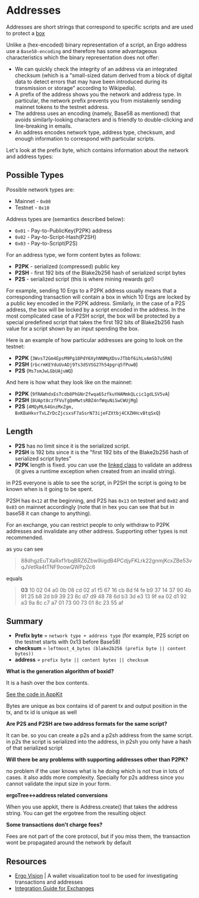 

# Addresses

Addresses are short strings that correspond to specific scripts and are used to protect a [box](../data-model/box)

Unlike a (hex-encoded) binary representation of a script, an Ergo address use a `Base58-encoding` and therefore has some advantageous characteristics which the binary representation does not offer:

* We can quickly check the integrity of an address via an integrated checksum (which is a "small-sized datum derived from a block of digital data to detect errors that may have been introduced during its transmission or storage" according to Wikipedia).
* A prefix of the address shows you the network and address type. In particular, the network prefix prevents you from mistakenly sending mainnet tokens to the testnet address.
* The address uses an encoding (namely, Base58 as mentioned) that avoids similarly-looking characters and is friendly to double-clicking and line-breaking in emails.
* An address encodes network type, address type, checksum, and enough information to correspond with particular scripts.

Let's look at the prefix byte, which contains information about the network and address types:

## Possible Types

Possible network types are:

* Mainnet - `0x00`
* Testnet - `0x10`

Address types are (semantics described below):

* `0x01` - Pay-to-PublicKey(P2PK) address
* `0x02` - Pay-to-Script-Hash(P2SH)
* `0x03` - Pay-to-Script(P2S)


For an address type, we form content bytes as follows:

* **P2PK** - serialized (compressed) public key
* **P2SH** - first 192 bits of the Blake2b256 hash of serialized script bytes
* **P2S**  - serialized script (this is where mining rewards go!)

For example, sending 10 Ergs to a P2PK address usually means that a corresponding transaction will contain a box in which 10 Ergs are locked by a public key encoded in the P2PK address. Similarly,
in the case of a P2S address, the box will be locked by a script encoded in the address. In the most complicated case of a P2SH script, the box will be protected by a special predefined script that takes the first 192 bits of Blake2b256 hash value for a script shown by an input spending the box. 


Here is an example of how particular addresses are going to look on the testnet: 

* **P2PK** (`3WvsT2Gm4EpsM9Pg18PdY6XyhNNMqXDsvJTbbf6ihLvAmSb7u5RN`)
* **P2SH** (`rbcrmKEYduUvADj9Ts3dSVSG27h54pgrq5fPuwB`)
* **P2S** (`Ms7smJwLGbUAjuWQ`)

And here is how what they look like on the mainnet:

* **P2PK** (`9fRAWhdxEsTcdb8PhGNrZfwqa65zfkuYHAMmkQLcic1gdLSV5vA`)
* **P2SH** (`8UApt8czfFVuTgQmMwtsRBZ4nfWquNiSwCWUjMg`)
* **P2S** (`4MQyML64GnzMxZgm, BxKBaHkvrTvLZrDcZjcsxsF7aSsrN73ijeFZXtbj4CXZHHcvBtqSxQ`)

## Length

- **P2S** has no limit since it is the serialized script.
- **P2SH** is 192 bits since it is the "first 192 bits of the Blake2b256 hash of serialized script bytes"
- **P2PK** length is fixed. you can use the [linked class](https://github.com/ergoplatform/ergo-appkit/blob/9e19c13d82966eaee59433d16c4fb987bea363a7/lib-impl/src/main/java/org/ergoplatform/appkit/impl/OutBoxBuilderImpl.scala#L66) to validate an address (it gives a runtime exception when created from an invalid string). 

in P2S everyone is able to see the script, in P2SH the script is going to be known when is it going to be spent.

P2SH has `0x12` at the beginning, and P2S has `0x13` on testnet and `0x02` and `0x03` on mainnet accordingly (note that in hex you can see that but in base58 it can change to anything).

For an exchange, you can restrict people to only withdraw to P2PK addresses and invalidate any other address. Supporting other types is not recommended.


as you can see 

> 88dhgzEuTXaRxf1rbqBRZ6Zbw9iigdB4PCdjyFKLrk22gnmjKcxZBe53vqJVetRa4tTNF9oowQWPp2c6 

equals

> **03** 10 02 04 a0 0b 08 cd 02 a1 f5 67 16 cb 8d f4 fe b9 37 14 37 90 4b 91 25 b8 2d b9 39 23 8c d7 d9 48 78 6d b3 3d e3 13 9f ea 02 d1 92 a3 9a 8c c7 a7 01 73 00 73 01 8c 23 55 af

## Summary

* **Prefix byte** = `network type + address type` (for example, P2S script on the testnet starts with 0x13 before Base58)
* **checksum** = `leftmost_4_bytes (blake2b256 (prefix byte || content bytes))`
* **address** = `prefix byte || content bytes || checksum`

**What is the generation algorithm of boxid?**

It is a hash over the box contents.

[See the code in AppKit](https://github.com/ergoplatform/ergo-appkit/blob/9e19c13d82966eaee59433d16c4fb987bea363a7/lib-impl/src/main/java/org/ergoplatform/appkit/impl/OutBoxBuilderImpl.scala#L66)

Bytes are unique as box contains id of parent tx and output position in the tx, and tx id is unique as well

**Are P2S and P2SH are two address formats for the same script?**

It can be. so you can create a p2s and a p2sh address from the same script. in p2s the script is serialized into the address, in p2sh you only have a hash of that serialized script

**Will there be any problems with supporting addresses other than P2PK?**

no problem if the user knows what is he doing which is not true in lots of cases. it also adds more complexity. Specially for p2s address since you cannot validate the input size in your form. 

**ergoTree<->address related conversions**

When you use appkit, there is Address.create() that takes the address string. You can get the ergotree from the resulting object

**Some transactions don't charge fees?**

Fees are not part of the core protocol, but if you miss them, the transaction wont be propagated around the network by default



## Resources

- [Ergo Vision](https://github.com/CryptoCream/ErgoVision) | A wallet visualization tool to be used for investigating transactions and addresses
- [Integration Guide for Exchanges](guide.md)
